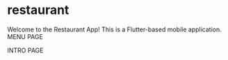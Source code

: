 # restaurant
Welcome to the Restaurant App! This is a Flutter-based mobile application.
MENU PAGE

INTRO PAGE
